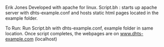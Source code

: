 Erik Jones
Developed with apache for linux.
Script.bh :  starts up apache server with dhts-example.conf and hosts static html pages located in the example folder.

To Run:
Run Script.bh with dhts-example.conf, example folder in same location.
Once script completes, the webpages are on www.dhts-example.com   (localhost)

